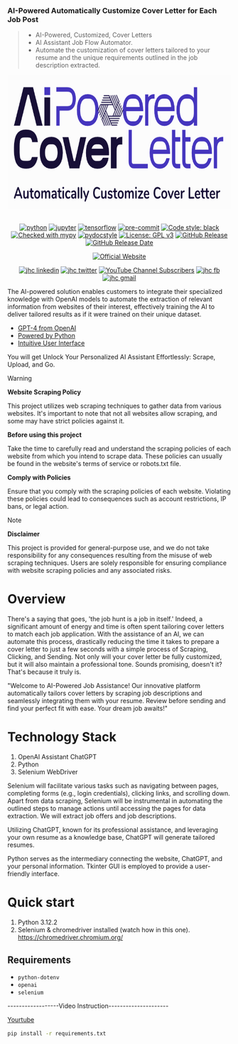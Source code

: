 ### AI-Powered Automatically Customize Cover Letter for Each Job Post
> - AI-Powered, Customized, Cover Letters
> - AI Assistant Job Flow Automator. 
> - Automate the customization of cover letters tailored to your resume and the unique requirements outlined in the job description extracted.

<div align="center">

<a href='https://www.hypech.com'>
<img src="src/aiCL/resources/images/ai_powered_long.png" alt="AI-Powered Cover Letter" height=300></img></a>
<br></br>

[![python](https://img.shields.io/badge/Python-3.12-3776AB.svg?style=flat&logo=python&logoColor=white)](https://www.python.org)
[![jupyter](https://img.shields.io/badge/Jupyter-Lab-F37626.svg?style=flat&logo=Jupyter)](https://jupyterlab.readthedocs.io/en/stable)
[![tensorflow](https://img.shields.io/badge/TensorFlow-1.12-FF6F00.svg?style=flat&logo=tensorflow)](https://www.tensorflow.org)
[![pre-commit](https://img.shields.io/badge/pre--commit-enabled-brightgreen?logo=pre-commit&logoColor=white)](https://github.com/pre-commit/pre-commit)
[![Code style: black](https://img.shields.io/badge/code%20style-black-000000.svg)](https://github.com/psf/black)
[![Checked with mypy](http://www.mypy-lang.org/static/mypy_badge.svg)](http://mypy-lang.org/)
[![pydocstyle](https://img.shields.io/badge/pydocstyle-enabled-AD4CD3)](http://www.pydocstyle.org/en/stable/)
[![License: GPL v3](https://img.shields.io/badge/License-GPLv3-blue.svg)](https://www.gnu.org/licenses/gpl-3.0)
[![GitHub Release](https://img.shields.io/github/v/release/aiXpertLab/AI-Powered-Automatically-Customize-Cover-Letter)](https://github.com/aiXpertLab/AI-Powered-Automatically-Customize-Cover-Letter/releases)
[![GitHub Release Date](https://img.shields.io/github/release-date/aiXpertLab/AI-Powered-Automatically-Customize-Cover-Letter)](https://github.com/aixpertlab/)
 
[![Official Website](<https://img.shields.io/badge/-Visit%20the%20Official%20Website%20%E2%86%92-rgb(21,204,116)?style=for-the-badge>)](https://hypech.com)

[![jhc linkedin](https://img.shields.io/badge/Linkedin-aiXpert-5087B2.svg?style=flat&logo=Linkedin)](https://www.linkedin.com/in/aiXpert)
[![jhc twitter](https://img.shields.io/badge/Twitter-@aiXpertLab-00aced.svg?style=flat&logo=twitter)](https://twitter.com/aiXpertLab)
[![YouTube Channel Subscribers](https://img.shields.io/youtube/channel/subscribers/UCNcmE7uHam8jSLSa8CvMgQQ)](https://www.youtube.com/@aiXpertLab)
[![jhc fb](https://img.shields.io/badge/Facebook-aiXpertLab-5087B2.svg?style=flat&logo=facebook)](https://www.facebook.com/aiXpertLab/)
[![jhc gmail](https://img.shields.io/badge/Gmail-aiXpertLab@gmail.com-5087B2.svg?style=flat&logo=gmail)](https://gmail.com)

</div> 

The AI-powered solution enables customers to integrate their specialized knowledge with OpenAI models to automate the extraction of relevant information from websites of their interest, effectively training the AI to deliver tailored results as if it were trained on their unique dataset.

- [GPT-4 from OpenAI](#architecture)
- [Powered by Python](#architecture)
- [Intuitive User Interface](#architecture)

You will get Unlock Your Personalized AI Assistant Effortlessly: Scrape, Upload, and Go.

> [!WARNING]  
> **Website Scraping Policy**
> 
> This project utilizes web scraping techniques to gather data from various websites. It's important to note that not all websites allow scraping, and some may have strict policies against it.
>
> **Before using this project**
>
> Take the time to carefully read and understand the scraping policies of each website from which you intend to scrape data. These policies can usually be found in the website's terms of service or robots.txt file.
>
> **Comply with Policies** 
>
>Ensure that you comply with the scraping policies of each website. Violating these policies could lead to consequences such as account restrictions, IP bans, or legal action.

> [!NOTE] 
> **Disclaimer**
> 
>This project is provided for general-purpose use, and we do not take responsibility for any consequences resulting from the misuse of web scraping techniques. Users are solely responsible for ensuring compliance with website scraping policies and any associated risks.

# Overview

There's a saying that goes, 'the job hunt is a job in itself.' Indeed, a significant amount of energy and time is often spent tailoring cover letters to match each job application. With the assistance of an AI, we can automate this process, drastically reducing the time it takes to prepare a cover letter to just a few seconds with a simple process of Scraping, Clicking, and Sending. Not only will your cover letter be fully customized, but it will also maintain a professional tone. Sounds promising, doesn't it? That's because it truly is.

"Welcome to AI-Powered Job Assistance! Our innovative platform automatically tailors cover letters by scraping job descriptions and seamlessly integrating them with your resume. Review before sending and find your perfect fit with ease. Your dream job awaits!"

# Technology Stack

1. OpenAI Assistant ChatGPT
2. Python
3. Selenium WebDriver

Selenium will facilitate various tasks such as navigating between pages, completing forms (e.g., login credentials), clicking links, and scrolling down. Apart from data scraping, Selenium will be instrumental in automating the outlined steps to manage actions until accessing the pages for data extraction. We will extract job offers and job descriptions.

Utilizing ChatGPT, known for its professional assistance, and leveraging your own resume as a knowledge base, ChatGPT will generate tailored resumes.

Python serves as the intermediary connecting the website, ChatGPT, and your personal information. Tkinter GUI is employed to provide a user-friendly interface.

# Quick start

1. Python 3.12.2
2. Selenium & chromedriver installed (watch how in this one).
https://chromedriver.chromium.org/

## Requirements

- `python-dotenv`
- `openai`
- `selenium`

------------------Video Instruction---------------------

[Yourtube](https://youtu.be/TlnytEi2lD8?si=jfcDj2MZqBptziZc)

```bash
pip install -r requirements.txt
```
